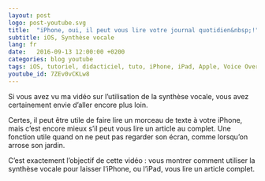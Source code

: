 ```yaml
---
layout: post
logo: post-youtube.svg
title:  "iPhone, oui, il peut vous lire votre journal quotidien&nbsp;!"
subtitle: iOS, Synthèse vocale
lang: fr
date:   2016-09-13 12:00:00 +0200
categories: blog youtube
tags: iOS, tutoriel, didacticiel, tuto, iPhone, iPad, Apple, Voice Over, synthèse vocale, accessibilité
youtube_id: 7ZEv0vCKLw8
---
```


Si vous avez vu ma vidéo sur l’utilisation de la synthèse vocale, 
vous avez certainement envie d’aller encore plus loin.

Certes, il peut être utile de faire lire un morceau de texte à votre iPhone, 
mais c’est encore mieux s’il peut vous lire un article au complet. 
Une fonction utile quand on ne peut pas regarder son écran, 
comme lorsqu’on arrose son jardin.

C’est exactement l’objectif de cette vidéo : vous montrer comment utiliser 
la synthèse vocale pour laisser l’iPhone, ou l’iPad, vous lire un 
article complet.

